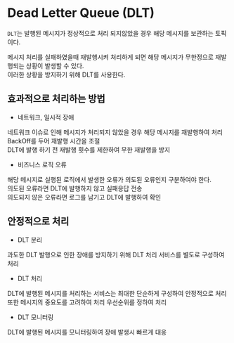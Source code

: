 # Dead Letter Queue (DLT)

`DLT`는 발행된 메시지가 정상적으로 처리 되지않았을 경우 해당 메시지를 보관하는 토픽이다.

메시지 처리를 실패하였을때 재발행시켜 처리하게 되면 해당 메시지가 무한정으로 재발행되는 상황이 발생할 수 있다.     
이러한 상황을 방지하기 위해 DLT를 사용한다.

## 효과적으로 처리하는 방법

- 네트워크, 일시적 장애   

네트워크 이슈로 인해 메시지가 처리되지 않았을 경우 해당 메시지를 재발행하여 처리   
BackOff를 두어 재발행 시간을 조절   
DLT에 발행 하기 전 재발행 횟수를 제한하여 무한 재발행을 방지

- 비즈니스 로직 오류

해당 메시지로 실행된 로직에서 발생한 오류가 의도된 오류인지 구분하여야 한다.   
의도된 오류라면 DLT에 발행하지 않고 실패응답 전송   
의도되지 않은 오류라면 로그를 남기고 DLT에 발행하여 확인   

## 안정적으로 처리

- DLT 분리

과도한 DLT 발행으로 인한 장애를 방지하기 위해 DLT 처리 서비스를 별도로 구성하여 처리   

- DLT 처리

DLT에 발행된 메시지를 처리하는 서비스는 최대한 단순하게 구성하여 안정적으로 처리    
또한 메시지의 중요도를 고려하여 처리 우선순위를 정하여 처리

- DLT 모니터링

DLT에 발행된 메시지를 모니터링하여 장애 발생시 빠르게 대응